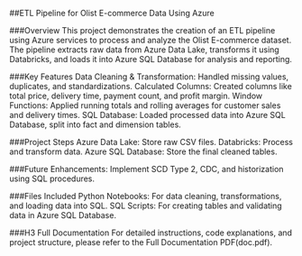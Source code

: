 ##ETL Pipeline for Olist E-commerce Data Using Azure

###Overview
This project demonstrates the creation of an ETL pipeline using Azure services to process and analyze the Olist E-commerce dataset. The pipeline extracts raw data from Azure Data Lake, transforms it using Databricks, and loads it into Azure SQL Database for analysis and reporting.

###Key Features
Data Cleaning & Transformation: Handled missing values, duplicates, and standardizations.
Calculated Columns: Created columns like total price, delivery time, payment count, and profit margin.
Window Functions: Applied running totals and rolling averages for customer sales and delivery times.
SQL Database: Loaded processed data into Azure SQL Database, split into fact and dimension tables.

###Project Steps
Azure Data Lake: Store raw CSV files.
Databricks: Process and transform data.
Azure SQL Database: Store the final cleaned tables.

###Future Enhancements: 
Implement SCD Type 2, CDC, and historization using SQL procedures.

###Files Included
Python Notebooks: For data cleaning, transformations, and loading data into SQL.
SQL Scripts: For creating tables and validating data in Azure SQL Database.

###H3 Full Documentation
For detailed instructions, code explanations, and project structure, please refer to the Full Documentation PDF(doc.pdf).
